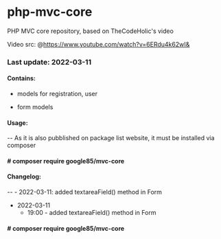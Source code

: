 # php-mvc-core
PHP MVC core repository, based on TheCodeHolic's video

Video src: @https://www.youtube.com/watch?v=6ERdu4k62wI&


### Last update: 2022-03-11

#### Contains:

- models for registration, user

- form models

#### Usage:

 -- As it is also pubblished on package list website, it must be installed via composer
 
#### # composer require google85/mvc-core


#### Changelog:

 -- - 2022-03-11: added textareaField() method in Form
- 2022-03-11
	- 19:00 - added textareaField() method in Form
 
#### # composer require google85/mvc-core



